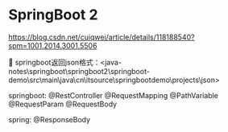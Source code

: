 # SpringBoot 2

<https://blog.csdn.net/cuiqwei/article/details/118188540?spm=1001.2014.3001.5506>


🌰 springboot返回json格式：<java-notes\springboot\springboot2\springboot-demo\src\main\java\cn\itsource\springbootdemo\projects\json>

springboot:
@RestController
@RequestMapping
@PathVariable
@RequestParam
@RequestBody

spring:
@ResponseBody

